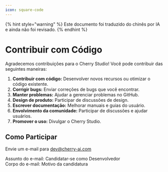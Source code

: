 ```yaml
---
icon: square-code
---
```


{% hint style="warning" %}
Este documento foi traduzido do chinês por IA e ainda não foi revisado.
{% endhint %}

# Contribuir com Código

Agradecemos contribuições para o Cherry Studio! Você pode contribuir das seguintes maneiras:

1. **Contribuir com código:** Desenvolver novos recursos ou otimizar o código existente.
2. **Corrigir bugs:** Enviar correções de bugs que você encontrar.
3. **Manter problemas:** Ajudar a gerenciar problemas no GitHub.
4. **Design de produto:** Participar de discussões de design.
5. **Escrever documentação:** Melhorar manuais e guias do usuário.
6. **Envolvimento da comunidade:** Participar de discussões e ajudar usuários.
7. **Promover o uso:** Divulgar o Cherry Studio.

## Como Participar

Envie um e-mail para [dev@cherry-ai.com](mailto:dev@cherry-ai.com?subject=申请成为开发者\&body=申请理由)

Assunto do e-mail: Candidatar-se como Desenvolvedor  
Corpo do e-mail: Motivo da candidatura